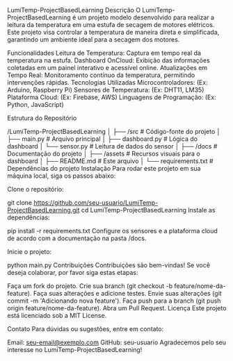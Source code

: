 LumiTemp-ProjectBasedLearning
Descrição
O LumiTemp-ProjectBasedLearning é um projeto modelo desenvolvido para realizar a leitura da temperatura em uma estufa de secagem de motores elétricos. Este projeto visa controlar a temperatura de maneira direta e simplificada, garantindo um ambiente ideal para a secagem dos motores.

Funcionalidades
Leitura de Temperatura: Captura em tempo real da temperatura na estufa.
Dashboard OnCloud: Exibição das informações coletadas em um painel interativo e acessível online.
Atualizações em Tempo Real: Monitoramento contínuo da temperatura, permitindo intervenções rápidas.
Tecnologias Utilizadas
Microcontroladores: (Ex: Arduino, Raspberry Pi)
Sensores de Temperatura: (Ex: DHT11, LM35)
Plataforma Cloud: (Ex: Firebase, AWS)
Linguagens de Programação: (Ex: Python, JavaScript)

Estrutura do Repositório

/LumiTemp-ProjectBasedLearning
│
├── /src                    # Código-fonte do projeto
│   ├── main.py             # Arquivo principal
│   ├── dashboard.py        # Lógica do dashboard
│   └── sensor.py           # Leitura de dados do sensor
│
├── /docs                   # Documentação do projeto
│
├── /assets                 # Recursos visuais para o dashboard
│
├── README.md               # Este arquivo
│
└── requirements.txt        # Dependências do projeto
Instalação
Para rodar este projeto em sua máquina local, siga os passos abaixo:

Clone o repositório:

git clone https://github.com/seu-usuario/LumiTemp-ProjectBasedLearning.git
cd LumiTemp-ProjectBasedLearning
Instale as dependências:

pip install -r requirements.txt
Configure os sensores e a plataforma cloud de acordo com a documentação na pasta /docs.

Inicie o projeto:

python main.py
Contribuições
Contribuições são bem-vindas! Se você deseja colaborar, por favor siga estas etapas:

Faça um fork do projeto.
Crie sua branch (git checkout -b feature/nome-da-feature).
Faça suas alterações e adicione testes.
Envie suas alterações (git commit -m 'Adicionando nova feature').
Faça push para a branch (git push origin feature/nome-da-feature).
Abra um Pull Request.
Licença
Este projeto está licenciado sob a MIT License.

Contato
Para dúvidas ou sugestões, entre em contato:

Email: seu-email@exemplo.com
GitHub: seu-usuario
Agradecemos pelo seu interesse no LumiTemp-ProjectBasedLearning!
